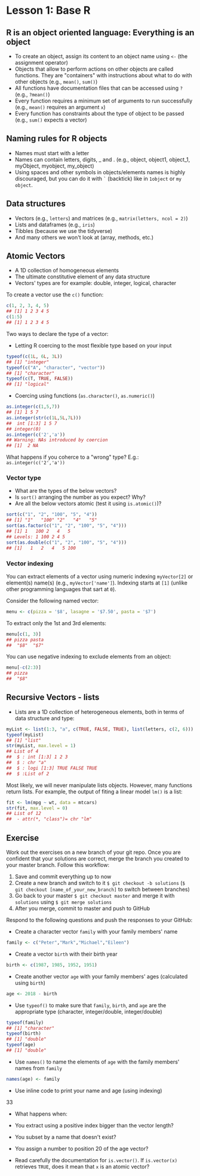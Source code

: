 Lesson 1: Base R
================

R is an object oriented language: Everything is an object
---------------------------------------------------------

-   To create an object, assign its content to an object name using `<-` (the assignment operator)
-   Objects that allow to perform actions on other objects are called functions. They are "containers" with instructions about what to do with other objects (e.g., `mean()`, `sum()`)
-   All functions have documentation files that can be accessed using `?` (e.g., `?mean()`)
-   Every function requires a minimum set of arguments to run successfully (e.g., `mean()` requires an argument `x`)
-   Every function has constraints about the type of object to be passed (e.g., `sum()` expects a vector)

Naming rules for R objects
--------------------------

-   Names must start with a letter
-   Names can contain letters, digits, \_ and . (e.g., object, object1, object\_1, myObject, myobject, my\_object)
-   Using spaces and other symbols in objects/elements names is highly discouraged, but you can do it with `` ` `` (backtick) like in `1object` or `my object`.

Data structures
---------------

-   Vectors (e.g., `letters`) and matrices (e.g., `matrix(letters, ncol = 2)`)
-   Lists and dataframes (e.g., `iris`)
-   Tibbles (because we use the tidyverse)
-   And many others we won't look at (array, methods, etc.)

Atomic Vectors
--------------

-   A 1D collection of homogeneous elements
-   The ultimate constitutive element of any data structure
-   Vectors' types are for example: double, integer, logical, character

To create a vector use the `c()` function:

``` r
c(1, 2, 3, 4, 5)
## [1] 1 2 3 4 5
c(1:5)
## [1] 1 2 3 4 5
```

Two ways to declare the type of a vector:

-   Letting R coercing to the most flexible type based on your input

``` r
typeof(c(1L, 6L, 3L))
## [1] "integer"
typeof(c("A", "character", "vector"))
## [1] "character"
typeof(c(T, TRUE, FALSE))
## [1] "logical"
```

-   Coercing using functions (`as.character()`, `as.numeric()`)

``` r
as.integer(c(1,5,7))
## [1] 1 5 7
as.integer(str(c(1L,5L,7L)))
##  int [1:3] 1 5 7
## integer(0)
as.integer(c('2','a'))
## Warning: NAs introduced by coercion
## [1]  2 NA
```

What happens if you coherce to a "wrong" type? E.g.: `as.integer(c('2','a'))`

### Vector type

-   What are the types of the below vectors?
-   Is `sort()` arranging the number as you expect? Why?
-   Are all the below vectors atomic (test it using `is.atomic()`)?

``` r
sort(c("1", "2", "100", "5", "4"))
## [1] "1"   "100" "2"   "4"   "5"
sort(as.factor(c("1", "2", "100", "5", "4")))
## [1] 1   100 2   4   5  
## Levels: 1 100 2 4 5
sort(as.double(c("1", "2", "100", "5", "4")))
## [1]   1   2   4   5 100
```

### Vector indexing

You can extract elements of a vector using numeric indexing `myVector[2]` or element(s) name(s) (e.g., `myVector['name']`). Indexing starts at `[1]` (unlike other programming languages that sart at `0`).

Consider the following named vector:

``` r
menu <- c(pizza = '$8', lasagne = '$7.50', pasta = '$7')
```

To extract only the 1st and 3rd elements:

``` r
menu[c(1, 3)]
## pizza pasta 
##  "$8"  "$7"
```

You can use negative indexing to exclude elements from an object:

``` r
menu[-c(2:3)]
## pizza 
##  "$8"
```

Recursive Vectors - lists
-------------------------

-   Lists are a 1D collection of heterogeneous elements, both in terms of data structure and type:

``` r
myList <- list(1:3, "a", c(TRUE, FALSE, TRUE), list(letters, c(2, 6)))
typeof(myList)
## [1] "list"
str(myList, max.level = 1)
## List of 4
##  $ : int [1:3] 1 2 3
##  $ : chr "a"
##  $ : logi [1:3] TRUE FALSE TRUE
##  $ :List of 2
```

Most likely, we will never manipulate lists objects. However, many functions return lists. For example, the output of fiting a linear model `lm()` is a list:

``` r
fit <- lm(mpg ~ wt, data = mtcars)
str(fit, max.level = 0)
## List of 12
##  - attr(*, "class")= chr "lm"
```

Exercise
--------

Work out the exercises on a new branch of your git repo. Once you are confident that your solutions are correct, merge the branch you created to your master branch. Follow this workflow:

1.  Save and commit everything up to now
2.  Create a new branch and switch to it `$ git checkout -b solutions` (`$ git checkout [name_of_your_new_branch]` to switch between branches)
3.  Go back to your master `$ git checkout master` and merge it with `solutions` using `$ git merge solutions`
4.  After you merge, commit to master and push to GitHub

Respond to the following questions and push the responses to your GitHub:

-   Create a character vector `family` with your family members' name

``` r
family <- c("Peter","Mark","Michael","Eileen")
```

-   Create a vector `birth` with their birth year

``` r
birth <- c(1987, 1985, 1952, 1951)
```

-   Create another vector `age` with your family members' ages (calculated using `birth`)

``` r
age <- 2018 - birth
```

-   Use `typeof()` to make sure that `family`, `birth`, and `age` are the appropriate type (character, integer/double, integer/double)

``` r
typeof(family)
## [1] "character"
typeof(birth)
## [1] "double"
typeof(age)
## [1] "double"
```

-   Use `names()` to name the elements of `age` with the family members' names from `family`

``` r
names(age) <- family
```

-   Use inline code to print your name and age (using indexing)

33

-   What happens when:
-   You extract using a positive index bigger than the vector length?
-   You subset by a name that doesn't exist?
-   You assign a number to position 20 of the age vector?

-   Read carefully the documentation for `is.vector()`. If `is.vector(x)` retrieves `TRUE`, does it mean that `x` is an atomic vector?
